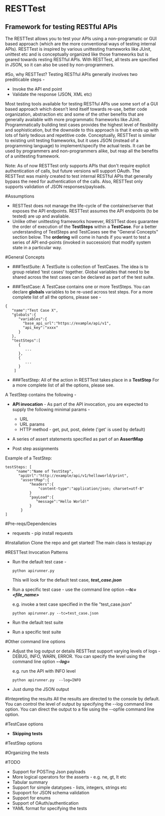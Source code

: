 RESTTest
========
Framework for testing RESTful APIs
----------------------------------
The RESTTest allows you to test your APIs using a non-programatic or GUI based approach (which are the more conventional ways of testing internal APIs). RESTTest is inspired by various unittesting frameworks like JUnit, unittest etc and is conceptually organized like those frameworks but is geared towards resting RESTful APIs. With RESTTest, all tests are specified in JSON, so it can also be used by non-programmers.

#So, why RESTTest?
Testing RESTful APIs generally involves two prediticable steps -

- Invoke the API end point
- Validate the response (JSON, XML etc)

Most testing tools available for testing RESTful APIs use some sort of a GUI based approach which doesn't lend itself towards re-use, better code organization, abstraction etc and some of the other benefits that are generally available with more programmatic frameworks like JUnit. Programmatically building test cases provides the highest level of flexibility and sophistication, but the downside to this approach is that it ends up with lots of fairly tedious and repetitive code. Conceptually, RESTTest is similar to existing unit testing frameworks, but it uses JSON (instead of a programming language) to implement/specify the actual tests. It can be used by programmers and non-programmers alike, but reap all the benefits of a unittesting framework.


Note: As of now RESTTest only supports APIs that don't require explicit authentication of calls, but future versions will support OAuth. The RESTTest was mainly created to test internal RESTful APIs that generally bypass the need for authentication of the calls. Also, RESTTest only supports validation of JSON responses/payloads.


#Assumptions
- RESTTest does not manage the life-cycle of the container/server that exposes the API endpoints. RESTTest assumes the API endpoints (to be tested) are up and avaliable.
- Unlike other unittesting frameworks however, RESTTest does guarantee the order of execution of the **TestSteps** within a **TestCase**. For a better understanding of TestSteps and TestCases see the "General Concepts" section below. The **ordering** will come in hands if you want to test a series of API end-points (invoked in succession) that modify system state in a particular way.


#General Concepts
* ###TestSuite:
 A TestSuite is collection of TestCases. The idea is to group related 'test cases' together. Global variables that need to be shared across the test cases can be declared as part of the test suite.


* ###TestCase:
 A TestCase contains one or more TestSteps. You can declare **globals** variables to be re-used across test steps. For a more complete list of all the options, please see -


```
{
   "name":"Test Case X",
   "globals":{
      "variables":{
        "base_api_url":"https://example/api/v1",
        "api_key":"xxxx"
      }
   },
   "testSteps":[
      {
         ...
      },
      {
         ...
      }
    ]
 ```

* ###TestStep:
  All of the action in RESTTest takes place in a **TestStep**
For a more complete list of all the options, please see.

A TestStep contains the following -

- **API invocation** - As part of the API invocation, you are expected to supply the following minimal params -
  - URL
  - URL params
  - HTTP method - get, put, post, delete ('get' is used by default)

- A series of assert statements specified as part of an **AssertMap**
- Post step assignments

Example of a TestStep:

  ```
  testSteps: [
       "name":"Name of TestStep",
  		"apiUrl":"http://example/api/v1/helloworld/print",
         "assertMap":{
             "headers":{
                 "content-type":"application/json; charset=utf-8"
             }
             "payLoad":{
                "message":"Hello World!"
             }
         }
  ]
  ```

#Pre-reqs/Dependencies
* requests - pip install requests

#Installation
Clone the repo and get started!
The main class is testapi.py

#RESTTest Invocation Patterns
- Run the default test case -

  `python apirunner.py`

  This will look for the default test case, ***test_case.json***
- Run a specific test case - use the command line option ***--tc=<file_name>***

  e.g. invoke a test case specified in the file "test_case.json"

  `python apirunner.py --tc=test_case.json`

- Run the default test suite
- Run a specific test suite

#Other command line options
- Adjust the log output or details
  RESTTest support varying levels of logs - DEBUG, INFO, WARN, ERROR. You can
  specify the level using the command line option ***--log=<LEVEL>***

  e.g. run the API with INFO level

  `python apirunner.py  --log=INFO`

- Just dump the JSON output

#Intepreting the results
All the results are directed to the console by default. You can control the level of output by specifying the --log command line option. You can direct the output to a file using the --opfile command line option.

#TestCase options
- **Skipping tests**

#TestStep options

#Organizing the tests

#TODO
- Support for POSTing Json payloads
- More logical operators for the asserts - e.g. ne, gt, lt etc
- Tabular summary
- Support for simple datatypes - lists, integers, strings etc
- Supoport for JSON schema validation
- Support for enums
- Support of OAuth/authentication
- YAML format for specifying the tests


